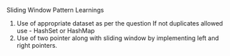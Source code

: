 Sliding Window Pattern Learnings

1) Use of appropriate dataset as per the question
   If not duplicates allowed use - HashSet or HashMap
2) Use of two pointer along with sliding window by implementing left and right pointers.
   
